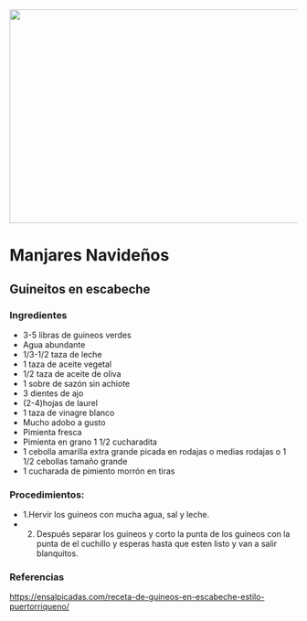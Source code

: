 <img src="https://tse3.mm.bing.net/th?id=OIP.rkECdRC67UGcjRH048zt7gHaD-&pid=Api&P=0&w=313&h=168" width="520" height="374" />
                                                                                                        
# Manjares Navideños
## Guineitos en escabeche
### Ingredientes
- 3-5 libras de guineos verdes
- Agua abundante
- 1/3-1/2 taza de leche
- 1 taza de aceite vegetal
- 1/2 taza de aceite de oliva
- 1 sobre de sazón sin  achiote
- 3 dientes de ajo
- (2-4)hojas de laurel
- 1 taza de vinagre blanco
- Mucho adobo a gusto
- Pimienta fresca
- Pimienta en grano 1 1/2 cucharadita
- 1 cebolla amarilla extra grande picada en rodajas o medias rodajas o 1 1/2 cebollas tamaño grande
- 1 cucharada de pimiento morrón en tiras
### Procedimientos:
- 1.Hervir los guineos con mucha agua, sal y leche.
- 2. Después separar los guineos y corto la punta de los guineos con la punta de el cuchillo y esperas hasta que esten listo y  van a salir blanquitos.
### Referencias 
https://ensalpicadas.com/receta-de-guineos-en-escabeche-estilo-puertorriqueno/       
